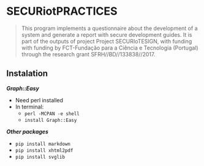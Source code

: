 # SECURiotPRACTICES

  
> This program implements a questionnaire about the development of a system and generate a report with secure development guides.
It is part of the outputs of project Project SECURIoTESIGN, with funding with funding by FCT-Fundação para a Ciência e Tecnologia (Portugal) through the research grant SFRH//BD//133838//2017.


## Instalation

***Graph::Easy***
* Need perl installed
* In terminal:
  * `perl -MCPAN -e shell`
  * `install Graph::Easy`

***Other packages***
* `pip install markdown`
* `pip install xhtml2pdf`
* `pip install svglib`
